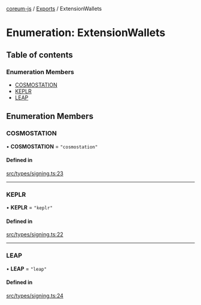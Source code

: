 [coreum-js](../README.md) / [Exports](../modules.md) / ExtensionWallets

# Enumeration: ExtensionWallets

## Table of contents

### Enumeration Members

- [COSMOSTATION](ExtensionWallets.md#cosmostation)
- [KEPLR](ExtensionWallets.md#keplr)
- [LEAP](ExtensionWallets.md#leap)

## Enumeration Members

### COSMOSTATION

• **COSMOSTATION** = ``"cosmostation"``

#### Defined in

[src/types/signing.ts:23](https://github.com/CooperFoundation/coreum-js/blob/54a22f0/src/types/signing.ts#L23)

___

### KEPLR

• **KEPLR** = ``"keplr"``

#### Defined in

[src/types/signing.ts:22](https://github.com/CooperFoundation/coreum-js/blob/54a22f0/src/types/signing.ts#L22)

___

### LEAP

• **LEAP** = ``"leap"``

#### Defined in

[src/types/signing.ts:24](https://github.com/CooperFoundation/coreum-js/blob/54a22f0/src/types/signing.ts#L24)
